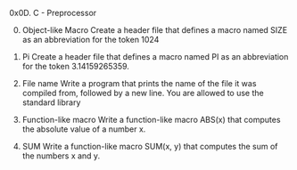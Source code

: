 0x0D. C - Preprocessor

0. Object-like Macro
Create a header file that defines a macro named SIZE
as an abbreviation for the token 1024

1. Pi
Create a header file that defines a macro named PI
as an abbreviation for the token 3.14159265359.

2. File name
Write a program that prints the name of the file it was compiled from,
followed by a new line.
You are allowed to use the standard library

3. Function-like macro
Write a function-like macro ABS(x) that computes the absolute value of a number x.

4. SUM
Write a function-like macro SUM(x, y) that computes the sum of the numbers x and y.

